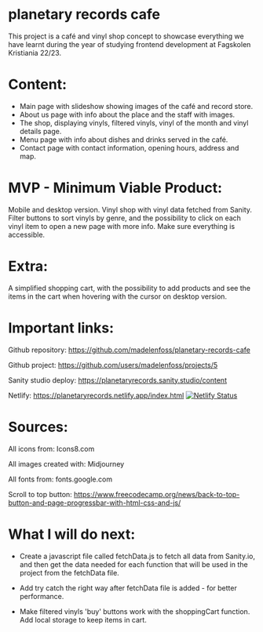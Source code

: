 # planetary records cafe

This project is a café and vinyl shop concept to showcase everything we have learnt during the year of studying frontend development at Fagskolen Kristiania 22/23.

# Content:

- Main page with slideshow showing images of the café and record store.
- About us page with info about the place and the staff with images.
- The shop, displaying vinyls, filtered vinyls, vinyl of the month and vinyl details page.
- Menu page with info about dishes and drinks served in the café.
- Contact page with contact information, opening hours, address and map.

# MVP - Minimum Viable Product:

Mobile and desktop version.
Vinyl shop with vinyl data fetched from Sanity.
Filter buttons to sort vinyls by genre, and the possibility 
to click on each vinyl item to open a new page with more info.
Make sure everything is accessible.

# Extra: 

A simplified shopping cart, with the possibility to add 
products and see the items in the cart when hovering with 
the cursor on desktop version.

# Important links:

Github repository:
https://github.com/madelenfoss/planetary-records-cafe

Github project:
https://github.com/users/madelenfoss/projects/5

Sanity studio deploy:
https://planetaryrecords.sanity.studio/content

Netlify:
https://planetaryrecords.netlify.app/index.html
[![Netlify Status](https://api.netlify.com/api/v1/badges/a93bc08d-0c64-4116-aabf-26da4657c8d9/deploy-status)](https://app.netlify.com/sites/planetaryrecords/deploys)

# Sources:

All icons from:
Icons8.com

All images created with:
Midjourney

All fonts from:
fonts.google.com

Scroll to top button:
https://www.freecodecamp.org/news/back-to-top-button-and-page-progressbar-with-html-css-and-js/

# What I will do next:

- Create a javascript file called fetchData.js to fetch all data from Sanity.io, and then get the data needed for 	each function that will be used in the project from the fetchData file.

- Add try catch the right way after fetchData file is added - for better performance.

- Make filtered vinyls 'buy' buttons work with the shoppingCart function.
Add local storage to keep items in cart.